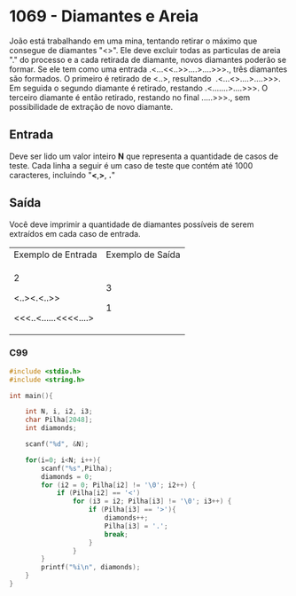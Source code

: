 <html>
  <body style="padding: 10px 0px">
    <div class="header">
      <h1>1069 - Diamantes e Areia</h1>
      <div class="problem">
        <div class="description">
          <p>
            João está trabalhando em uma mina, tentando retirar o máximo que
            consegue de diamantes "&lt;&gt;". Ele deve excluir todas as
            particulas de areia "." do processo e a cada retirada de diamante,
            novos diamantes poderão se formar. Se ele tem como uma entrada
            .&lt;...&lt;&lt;..&gt;&gt;....&gt;....&gt;&gt;&gt;., três diamantes
            são formados. O primeiro é retirado de &lt;..&gt;, resultando&nbsp;
            .&lt;...&lt;&gt;....&gt;....&gt;&gt;&gt;. Em seguida o segundo
            diamante é retirado, restando .&lt;.......&gt;....&gt;&gt;&gt;. O
            terceiro diamante é então retirado, restando no final
            .....&gt;&gt;&gt;., sem possibilidade de extração de novo diamante.
          </p>
        </div>
        <h2>Entrada</h2>
        <div class="input">
          <p>
            Deve ser lido um valor inteiro <strong>N</strong> que representa a
            quantidade de casos de teste. Cada linha a seguir é um caso de teste
            que contém até 1000 caracteres, incluindo
            "<strong>&lt;</strong>,<strong>&gt;</strong>, <strong>.</strong>"
          </p>
        </div>
        <h2>Saída</h2>
        <div class="output">
          <p>
            Você deve imprimir a quantidade de diamantes possíveis de serem
            extraídos em cada caso de entrada.
          </p>
        </div>
        <div class="both"></div>
        <table>
          <tbody>
            <tr>
              <td>Exemplo de Entrada</td>
              <td>Exemplo de Saída</td>
            </tr>
            <tr>
              <td class="division">
                <p>2</p>
                <p>&lt;..&gt;&lt;.&lt;..&gt;&gt;</p>
                <p>&lt;&lt;&lt;..&lt;......&lt;&lt;&lt;&lt;....&gt;</p>
              </td>
              <td>
                <p>3</p>
                <p>1</p>
              </td>
            </tr>
          </tbody>
        </table>
      </div>
    </div>
  </body>
</html>

### C99

```c
#include <stdio.h>
#include <string.h>

int main(){

	int N, i, i2, i3;
	char Pilha[2048];
	int diamonds;

	scanf("%d", &N);

	for(i=0; i<N; i++){
        scanf("%s",Pilha);
		diamonds = 0;
		for (i2 = 0; Pilha[i2] != '\0'; i2++) {
         	if (Pilha[i2] == '<')
                for (i3 = i2; Pilha[i3] != '\0'; i3++) {
                    if (Pilha[i3] == '>'){
                        diamonds++;
                        Pilha[i3] = '.';
                        break;
                    }
                }
        }
		printf("%i\n", diamonds);
   	}
}
```
